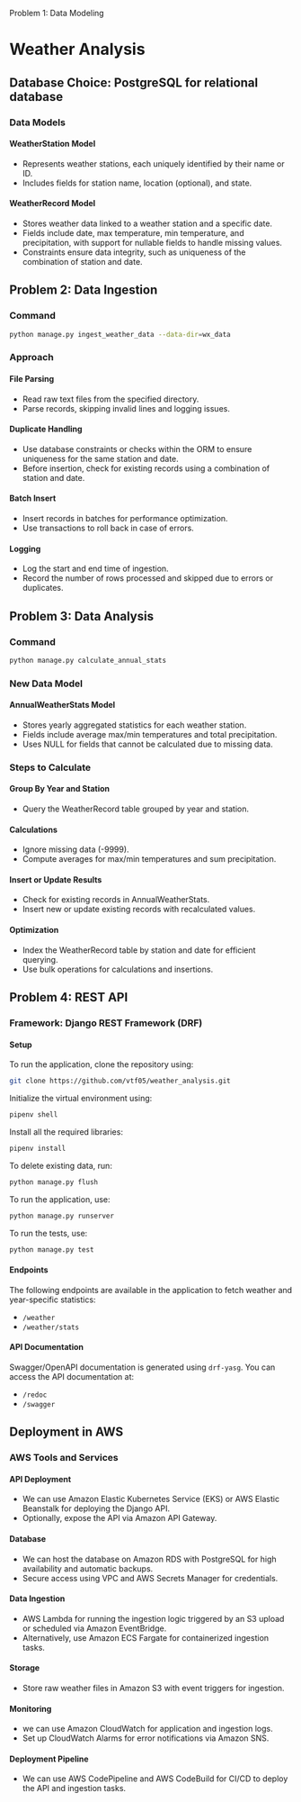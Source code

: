 Problem 1: Data Modeling

# Weather Analysis

## Database Choice: PostgreSQL for relational database

### Data Models

#### WeatherStation Model

- Represents weather stations, each uniquely identified by their name or ID.
- Includes fields for station name, location (optional), and state.

#### WeatherRecord Model

- Stores weather data linked to a weather station and a specific date.
- Fields include date, max temperature, min temperature, and precipitation, with support for nullable fields to handle missing values.
- Constraints ensure data integrity, such as uniqueness of the combination of station and date.

## Problem 2: Data Ingestion

### Command

```bash
python manage.py ingest_weather_data --data-dir=wx_data
```

### Approach

#### File Parsing

- Read raw text files from the specified directory.
- Parse records, skipping invalid lines and logging issues.

#### Duplicate Handling

- Use database constraints or checks within the ORM to ensure uniqueness for the same station and date.
- Before insertion, check for existing records using a combination of station and date.

#### Batch Insert

- Insert records in batches for performance optimization.
- Use transactions to roll back in case of errors.

#### Logging

- Log the start and end time of ingestion.
- Record the number of rows processed and skipped due to errors or duplicates.

## Problem 3: Data Analysis

### Command

```bash
python manage.py calculate_annual_stats
```

### New Data Model

#### AnnualWeatherStats Model

- Stores yearly aggregated statistics for each weather station.
- Fields include average max/min temperatures and total precipitation.
- Uses NULL for fields that cannot be calculated due to missing data.

### Steps to Calculate

#### Group By Year and Station

- Query the WeatherRecord table grouped by year and station.

#### Calculations

- Ignore missing data (-9999).
- Compute averages for max/min temperatures and sum precipitation.

#### Insert or Update Results

- Check for existing records in AnnualWeatherStats.
- Insert new or update existing records with recalculated values.

#### Optimization

- Index the WeatherRecord table by station and date for efficient querying.
- Use bulk operations for calculations and insertions.

## Problem 4: REST API

### Framework: Django REST Framework (DRF)

#### Setup

To run the application, clone the repository using:

```bash
git clone https://github.com/vtf05/weather_analysis.git
```

Initialize the virtual environment using:

```bash
pipenv shell
```

Install all the required libraries:

```bash
pipenv install
```

To delete existing data, run:

```bash
python manage.py flush
```

To run the application, use:

```bash
python manage.py runserver
```

To run the tests, use:

```bash
python manage.py test
```

#### Endpoints

The following endpoints are available in the application to fetch weather and year-specific statistics:

- `/weather`
- `/weather/stats`

#### API Documentation

Swagger/OpenAPI documentation is generated using `drf-yasg`. You can access the API documentation at:

- `/redoc`
- `/swagger`

## Deployment in AWS

### AWS Tools and Services

#### API Deployment

- We can use Amazon Elastic Kubernetes Service (EKS) or AWS Elastic Beanstalk for deploying the Django API.
- Optionally, expose the API via Amazon API Gateway.

#### Database

- We can host the database on Amazon RDS with PostgreSQL for high availability and automatic backups.
- Secure access using VPC and AWS Secrets Manager for credentials.

#### Data Ingestion

- AWS Lambda for running the ingestion logic triggered by an S3 upload or scheduled via Amazon EventBridge.
- Alternatively, use Amazon ECS Fargate for containerized ingestion tasks.

#### Storage

- Store raw weather files in Amazon S3 with event triggers for ingestion.

#### Monitoring

- we can use Amazon CloudWatch for application and ingestion logs.
- Set up CloudWatch Alarms for error notifications via Amazon SNS.

#### Deployment Pipeline

- We can use AWS CodePipeline and AWS CodeBuild for CI/CD to deploy the API and ingestion tasks.
